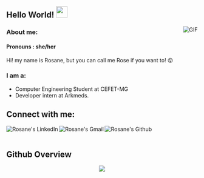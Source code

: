## Hello World! <img src="https://raw.githubusercontent.com/iampavangandhi/iampavangandhi/master/gifs/Hi.gif" width="30px"></h2>

<img align="right" alt="GIF" src="https://media.giphy.com/media/13HgwGsXF0aiGY/giphy.gif" />

### About me:
#### Pronouns : she/her
Hi! my name is Rosane, but you can call me Rose if you want to! 😛

### I am a:
- Computer Engineering Student at CEFET-MG 
- Developer intern at Arkmeds.

## Connect with me:
<p align="center">
 <a href="https://www.linkedin.com/in/rosanesilvafreitas/">
   <img align="left" alt="Rosane's LinkedIn" src="https://img.shields.io/badge/linkedin-%230077B5.svg?&style=for-the-badge&logo=linkedin&logoColor=white" />
 </a>
 <a href="mailto:rosanesfaraujo@gmail.com">
   <img align="left" alt="Rosane's Gmail" src="https://img.shields.io/badge/gmail-%23D14836.svg?&style=for-the-badge&logo=gmail&logoColor=white" />
 </a>
 <a href="https://github.com/RosaneSilvaF">
   <img align="left" alt="Rosane's Github" src="https://img.shields.io/badge/GitHub-100000?style=for-the-badge&logo=github&logoColor=white" />
 </a>
</p>
<br/>

<br/> 

## Github Overview
<p align='center'>
 <img src="https://github-readme-stats.vercel.app/api/top-langs/?username=RosaneSilvaF&layout=compact"/>
</p>

